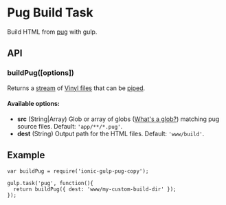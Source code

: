 # Pug Build Task

Build HTML from [pug](http://jade-lang.com) with gulp.

## API

### buildPug([options])

Returns a [stream](http://nodejs.org/api/stream.html) of [Vinyl files](https://github.com/wearefractal/vinyl-fs)
that can be [piped](http://nodejs.org/api/stream.html#stream_readable_pipe_destination_options).

#### Available options:
- **src** (String|Array) Glob or array of globs ([What's a glob?](https://github.com/isaacs/node-glob#glob-primer)) matching pug source files. Default: `'app/**/*.pug'`.
- **dest** (String) Output path for the HTML files. Default: `'www/build'`.

## Example

```
var buildPug = require('ionic-gulp-pug-copy');

gulp.task('pug', function(){
  return buildPug({ dest: 'www/my-custom-build-dir' });
});
```

